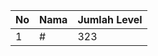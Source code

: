 | No | Nama            | Jumlah Level |
|----|-----------------|--------------|
| 1  | #    |    323        |
